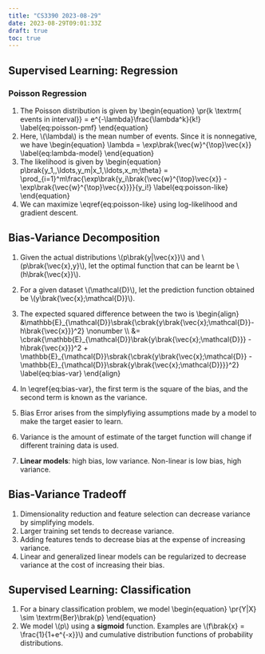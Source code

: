 ```yaml
---
title: "CS3390 2023-08-29"
date: 2023-08-29T09:01:33Z
draft: true
toc: true
---
```


## Supervised Learning: Regression

### Poisson Regression

1. The Poisson distribution is given by
\begin{equation}
\pr{k \textrm{ events in interval}} = e^{-\lambda}\frac{\lambda^k}{k!}
\label{eq:poisson-pmf}
\end{equation}
2. Here, \\(\lambda\\) is the mean number of events. Since it is nonnegative, we have
\begin{equation}
\lambda = \exp\brak{\vec{w}^{\top}\vec{x}}
\label{eq:lambda-model}
\end{equation}
3. The likelihood is given by
\begin{equation}
p\brak{y\_1,,\ldots,y\_m|x\_1,\ldots,x\_m;\theta} = \prod_{i=1}^m\frac{\exp\brak{y\_i\brak{\vec{w}^{\top}\vec{x}} - \exp\brak{\vec{w}^{\top}\vec{x}}}}{y\_i!}
\label{eq:poisson-like}
\end{equation}
4. We can maximize \eqref{eq:poisson-like} using log-likelihood and gradient descent.

## Bias-Variance Decomposition

1. Given the actual distributions \\(p\brak{y|\vec{x}}\\) and \\(p\brak{\vec{x},y}\\), let the optimal function that can be learnt be \\(h\brak{\vec{x}}\\).
2. For a given dataset \\(\mathcal{D}\\), let the prediction function obtained be \\(y\brak{\vec{x};\mathcal{D}}\\).
3. The expected squared difference between the two is
\begin{align}
&\mathbb{E}\_{\mathcal{D}}\sbrak{\cbrak{y\brak{\vec{x};\mathcal{D}}-h\brak{\vec{x}}}^2} \nonumber \\\\
&= \cbrak{\mathbb{E}\_{\mathcal{D}}\brak{y\brak{\vec{x};\mathcal{D}}} - h\brak{\vec{x}}}^2 + \mathbb{E}\_{\mathcal{D}}\sbrak{\cbrak{y\brak{\vec{x};\mathcal{D}} - \mathbb{E}\_{\mathcal{D}}\sbrak{y\brak{\vec{x};\mathcal{D}}}}^2}
\label{eq:bias-var}
\end{align}

4. In \eqref{eq:bias-var}, the first term is the square of the bias, and the second term is known as the variance.
5. Bias Error arises from the simplyfiying assumptions made by a model to make the target easier to learn.
6. Variance is the amount of estimate of the target function will change if different training data is used.
7. **Linear models**: high bias, low variance. Non-linear is low bias, high variance.

## Bias-Variance Tradeoff
1. Dimensionality reduction and feature selection can decrease variance by simplifying models.
2. Larger training set tends to decrease variance.
3. Adding features tends to decrease bias at the expense of increasing variance.
4. Linear and generalized linear models can be regularized to decrease variance at the cost of increasing their bias.

## Supervised Learning: Classification

1. For a binary classification problem, we model
\begin{equation}
\pr{Y|X} \sim \textrm{Ber}\brak{p}
\end{equation}
2. We model \\(p\\) using a **sigmoid** function. Examples are \\(f\brak{x} = \frac{1}{1+e^{-x}}\\) and cumulative distribution functions of probability distributions.
